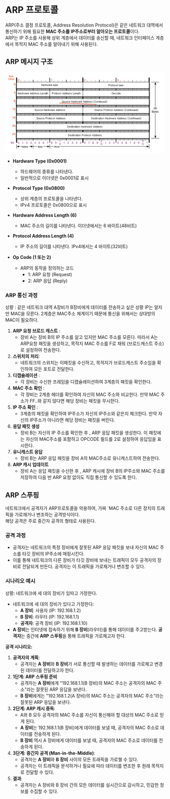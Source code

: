 # ARP 프로토콜

ARP(주소 결정 프로토콜, Address Resolution Protocol)은 같은 네트워크 대역에서 통신하기 위해 필요한 **MAC 주소를 IP주소로부터 알아오는 프로토콜**이다.  
ARP는 IP 주소를 사용해 상위 계층에서 데이터를 송신할 때, 네트워크 인터페이스 계층에서 목적지 MAC 주소를 알아내기 위해 사용된다.

## ARP 메시지 구조

![ARP](/dev/network/arp.png)

- **Hardware Type (0x0001)**

  - 하드웨어의 종류를 나타낸다.
  - 일반적으로 이더넷은 0x0001로 표시

- **Protocol Type (0x0800)**

  - 상위 계층의 프로토콜을 나타낸다.
  - IPv4 프로토콜은 0x0800으로 표시

- **Hardware Address Length (6)**

  - MAC 주소의 길이를 나타낸다. 이더넷에서는 6 바이트(48비트)

- **Protocol Address Length (4)**

  - IP 주소의 길이를 나타낸다. IPv4에서는 4 바이트(32비트)

- **Op Code (1 또는 2)**
  - ARP의 동작을 정의하는 코드
    - 1: ARP 요청 (Request)
    - 2: ARP 응답 (Reply)

### ARP 통신 과정

상황 : 같은 네트워크 대역 A장비가 B장비에게 데이터를 전송하고 싶은 상황 IP는 알지만 MAC을 모른다. 2계층은 MAC주소 체계이기 때문에 통신을 위해서는 상대방의 MAC이 필요하다.

1. **ARP 요청 브로드 캐스트** :
   - 장비 A는 장비 B의 IP 주소를 알고 있지만 MAC 주소를 모른다. 따라서 A는 ARP요청 패킷을 생성하고, 목적지 MAC 주소를 F로 채워 (브로드캐스트 주소) 로 설정하여 전송한다.
2. **스위치의 처리**:
   - 네트워크의 스위치는 이패킷을 수신하고, 목적지가 브로드캐스트 주소임을 확인하여 모든 포트로 전달한다.
3. **디캡슐레이션** :
   - 각 장비는 수신한 프레임을 디캡슐레이션하여 3계층의 패킷을 확인한다.
4. **MAC 주소 확인** :
   - 각 장비는 2계층 헤더를 확인하여 자신의 MAC 주소와 비교한다. 만약 MAC 주소가 FF..와 같지 않다면 해당 장비는 패킷을 무시한다.
5. **IP 주소 확인** :
   - 3계층의 패킷을 확인하여 IP주소가 자신의 IP주소와 같은지 체크한다. 만약 자신의 IP주소가 아니라면 해당 장비는 패킷을 버린다.
6. **응답 패킷 생성**
   - 장비 B는 자신의 IP 주소를 확인한 후 , ARP 응답 패킷을 생성한다. 이 패킷에는 자신의 MAC주소를 포함하고 OPCODE 필드를 2로 설정하여 응답임을 표시한다.
7. **유니캐스트 응답**
   - 장비 B는 ARP 응답 패킷을 장비 A의 MAC주소로 유니캐스트하여 전송한다.
8. **ARP 캐시 업데이트**
   - 장비 A는 응답 패킷을 수신한 후 , ARP 캐시에 장비 B의 IP주소와 MAC 주소를 저장하여 다음 번 ARP 요청 없이도 직접 통신할 수 있도록 한다.

## ARP 스푸핑

네트워크에서 공격자가 ARP프로토콜을 악용하여, 가짜 `MAC 주소로 다른 장치의 트래픽을 가로채거나 변조하는 공격방식이다.  
해당 공격은 주로 중간자 공격의 형태로 사용된다.

### 공격 과정

- 공격자는 네트워크의 특정 장비에게 잘못된 ARP 응답 패킷을 보내 자신의 MAC 주소를 타깃 장비의 IP주소에 매핑시킨다.
- 이를 통해 네트워크의 다른 장비가 타깃 장비에 보내는 트래픽이 모두 공격자의 장비로 전달되게 만든다. 공격자는 이 트래픽을 가로채거나 변조할 수 있다.

### 시나리오 예시

상황: 네트워크에 세 대의 장비가 있따고 가정한다.

- 네트워크에 세 대의 장비가 있다고 가정한다:
  - **A 장비**: 사용자 (IP: 192.168.1.2)
  - **B 장비**: 라우터 (IP: 192.168.1.1)
  - **공격자**: 공격 장비 (IP: 192.168.1.10)
- **A 장비**는 인터넷에 접속하기 위해 **B 장비**(라우터)를 통해 데이터를 주고받는다. **공격자**는 중간에 **ARP 스푸핑**을 통해 트래픽을 가로채고자 한다.

**공격 시나리오:**

1. **공격자의 계획**:
   - 공격자는 **A 장비**와 **B 장비**가 서로 통신할 때 발생하는 데이터를 가로채고 변경된 데이터를 전달하고자 한다.
2. **1단계: ARP 스푸핑 준비**
   - 공격자는 **A 장비**에게 "192.168.1.1(B 장비)의 MAC 주소는 공격자의 MAC 주소"라는 잘못된 ARP 응답을 보낸다.
   - **B 장비**에게는 "192.168.1.2(A 장비)의 MAC 주소는 공격자의 MAC 주소"라는 잘못된 ARP 응답을 보낸다.
3. **2단계: ARP 캐시 중독**:
   - A와 B 모두 공격자의 MAC 주소를 자신이 통신해야 할 대상의 MAC 주소로 믿게 된다.
   - **A 장비**는 192.168.1.1(B 장비)에게 데이터를 보낼 때, 공격자의 MAC 주소로 데이터를 전송하게 된다.
   - **B 장비** 역시 A 장비에게 데이터를 보낼 때, 공격자의 MAC 주소로 데이터를 전송하게 된다.
4. **3단계: 중간자 공격 (Man-in-the-Middle)**:
   - 공격자는 **A 장비**와 **B 장비** 사이의 모든 트래픽을 가로챌 수 있다.
   - 공격자는 이 트래픽을 분석하거나 필요에 따라 데이터를 변조한 후 원래 목적지로 전달할 수 있다.
5. **결과**:
   - 공격자는 A 장비와 B 장비 간의 모든 데이터를 실시간으로 감시하고, 민감한 정보를 수집할 수 있다.
